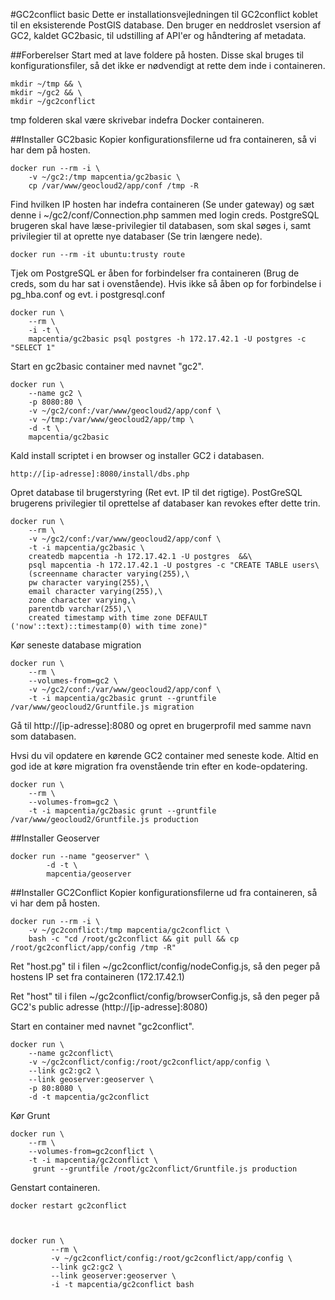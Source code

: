 #GC2conflict basic
Dette er installationsvejledningen til GC2conflict koblet til en eksisterende PostGIS database. Den bruger en neddroslet vsersion af GC2, kaldet GC2basic, til udstilling af API'er og håndtering af metadata.

##Forberelser
Start med at lave foldere på hosten. Disse skal bruges til konfigurationsfiler, så det ikke er nødvendigt at rette dem inde i containeren.

    mkdir ~/tmp && \
    mkdir ~/gc2 && \
    mkdir ~/gc2conflict

tmp folderen skal være skrivebar indefra Docker containeren.

##Installer GC2basic
Kopier konfigurationsfilerne ud fra containeren, så vi har dem på hosten.
    
    docker run --rm -i \
        -v ~/gc2:/tmp mapcentia/gc2basic \
        cp /var/www/geocloud2/app/conf /tmp -R
        
Find hvilken IP hosten har indefra containeren (Se under gateway) og sæt denne i ~/gc2/conf/Connection.php sammen med login creds. PostgreSQL brugeren skal have læse-privilegier til databasen, som skal søges i, samt privilegier til at oprette nye databaser (Se trin længere nede).

    docker run --rm -it ubuntu:trusty route
    
Tjek om PostgreSQL er åben for forbindelser fra containeren (Brug de creds, som du har sat i ovenstående). Hvis ikke så åben op for forbindelse i pg_hba.conf og evt. i postgresql.conf

    docker run \
        --rm \
        -i -t \
        mapcentia/gc2basic psql postgres -h 172.17.42.1 -U postgres -c "SELECT 1"
 
Start en gc2basic container med navnet "gc2".
    
    docker run \
        --name gc2 \
        -p 8080:80 \
        -v ~/gc2/conf:/var/www/geocloud2/app/conf \
        -v ~/tmp:/var/www/geocloud2/app/tmp \
        -d -t \
        mapcentia/gc2basic

Kald install scriptet i en browser og installer GC2 i databasen.

    http://[ip-adresse]:8080/install/dbs.php
    
Opret database til brugerstyring (Ret evt. IP til det rigtige). PostGreSQL brugerens privilegier til oprettelse af databaser kan revokes efter dette trin.

    docker run \
        --rm \
        -v ~/gc2/conf:/var/www/geocloud2/app/conf \
        -t -i mapcentia/gc2basic \
        createdb mapcentia -h 172.17.42.1 -U postgres  &&\
        psql mapcentia -h 172.17.42.1 -U postgres -c "CREATE TABLE users\
        (screenname character varying(255),\
        pw character varying(255),\
        email character varying(255),\
        zone character varying,\
        parentdb varchar(255),\
        created timestamp with time zone DEFAULT ('now'::text)::timestamp(0) with time zone)"
    
Kør seneste database migration

    docker run \
        --rm \
        --volumes-from=gc2 \
        -v ~/gc2/conf:/var/www/geocloud2/app/conf \
        -t -i mapcentia/gc2basic grunt --gruntfile /var/www/geocloud2/Gruntfile.js migration
    
Gå til http://[ip-adresse]:8080 og opret en brugerprofil med samme navn som databasen.

Hvsi du vil opdatere en kørende GC2 container med seneste kode. Altid en god ide at køre migration fra ovenstående trin efter en kode-opdatering.

    docker run \
        --rm \
        --volumes-from=gc2 \
        -t -i mapcentia/gc2basic grunt --gruntfile /var/www/geocloud2/Gruntfile.js production
        
##Installer Geoserver

    docker run --name "geoserver" \
            -d -t \
            mapcentia/geoserver

##Installer GC2Conflict
Kopier konfigurationsfilerne ud fra containeren, så vi har dem på hosten.
    
    docker run --rm -i \
        -v ~/gc2conflict:/tmp mapcentia/gc2conflict \
        bash -c "cd /root/gc2conflict && git pull && cp /root/gc2conflict/app/config /tmp -R"

Ret "host.pg" til i filen ~/gc2conflict/config/nodeConfig.js, så den peger på hostens IP set fra containeren (172.17.42.1)

Ret "host" til i filen ~/gc2conflict/config/browserConfig.js, så den peger på GC2's public adresse (http://[ip-adresse]:8080)

Start en container med navnet "gc2conflict".

    docker run \
        --name gc2conflict\
        -v ~/gc2conflict/config:/root/gc2conflict/app/config \
        --link gc2:gc2 \
        --link geoserver:geoserver \
        -p 80:8080 \
        -d -t mapcentia/gc2conflict
        
Kør Grunt

    docker run \
        --rm \
        --volumes-from=gc2conflict \
        -t -i mapcentia/gc2conflict \
         grunt --gruntfile /root/gc2conflict/Gruntfile.js production 

    
Genstart containeren.
    
    docker restart gc2conflict
     


    docker run \
             --rm \
             -v ~/gc2conflict/config:/root/gc2conflict/app/config \
             --link gc2:gc2 \
             --link geoserver:geoserver \
             -i -t mapcentia/gc2conflict bash



    
